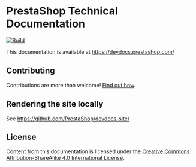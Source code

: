 # PrestaShop Technical Documentation

[![Build](https://github.com/PrestaShop/docs/actions/workflows/build.yml/badge.svg)](https://github.com/PrestaShop/docs/actions/workflows/build.yml)

This documentation is available at https://devdocs.prestashop.com/

## Contributing

Contributions are more than welcome! [Find out how](https://devdocs.prestashop.com/1.7/contribute/documentation/how/).

## Rendering the site locally

See https://github.com/PrestaShop/devdocs-site/

## License

Content from this documentation is licensed under the [Creative Commons Attribution-ShareAlike 4.0 International License](https://creativecommons.org/licenses/by-sa/4.0/).
